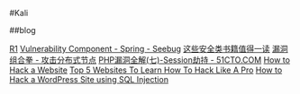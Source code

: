 #Kali

##blog

[R1](https://jobrest.gitbooks.io/kali-linux-cn/content/di_1_bu_fen_xi_tong_de_da_jian_yu_ce_shi/di_1_zhang_kali_linux_ru_men.html)
[Vulnerability Component - Spring - Seebug](https://www.seebug.org/appdir/Spring)
[这些安全类书籍值得一读](http://blog.csdn.net/xuanhun521/article/details/52890350)
[漏洞组合拳 - 攻击分布式节点](http://rickgray.me/2016/09/22/attacking-distributed-nodes-by-message-queue-injection.html)
[PHP漏洞全解(七)-Session劫持 - 51CTO.COM](http://os.51cto.com/art/201204/328888.htm)
[How to Hack a Website](http://www.wikihow.com/Hack-a-Website)
[Top 5 Websites To Learn How To Hack Like A Pro](http://www.makeuseof.com/tag/top-5-websites-to-learn-how-to-hack-like-a-pro/)
[How to Hack a WordPress Site using SQL Injection](http://www.flippercode.com/how-to-hack-wordpress-site-using-sql-injection/)
